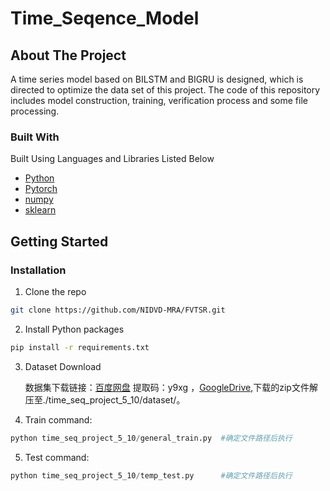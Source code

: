 # Time_Seqence_Model
<!-- ABOUT THE PROJECT -->

## About The Project

A  time series model based on BILSTM and BIGRU is designed, which is directed to optimize the data set of this project. The code of this repository includes model construction, training, verification process and some file processing.


### Built With
Built Using Languages and Libraries Listed Below 
* [Python](https://docs.python.org/3/)
* [Pytorch](https://pytorch.org/)
* [numpy](https://numpy.org/devdocs/)
* [sklearn](https://scikit-learn.org/stable/)




<!-- GETTING STARTED -->
## Getting Started

### Installation

1. Clone the repo
```sh
git clone https://github.com/NIDVD-MRA/FVTSR.git
```
2. Install Python packages
```sh
pip install -r requirements.txt
```
3. Dataset Download
   
    数据集下载链接：[百度网盘](https://pan.baidu.com/s/1rZEyD3OLYlxqDfw9FnRrxQ) 提取码：y9xg ，[GoogleDrive](https://drive.google.com/file/d/1bnaY8Vz2GuSpE5JRCIA7iArd6esuFsBu/view?usp=drive_link),下载的zip文件解压至./time_seq_project_5_10/dataset/。
4. Train command:
```Python
python time_seq_project_5_10/general_train.py  #确定文件路径后执行
```
5. Test command:
```python
python time_seq_project_5_10/temp_test.py      #确定文件路径后执行
```




